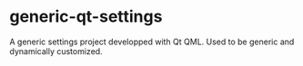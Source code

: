 # generic-qt-settings
A generic settings project developped with Qt QML. Used to be generic and dynamically customized.
